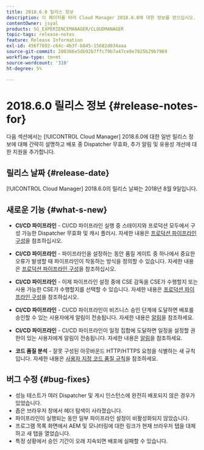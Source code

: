 ```yaml
---
title: 2018.6.0 릴리스 정보
description: 이 페이지를 따라 Cloud Manager 2018.6.0에 대한 정보를 얻으십시오.
contentOwner: jsyal
products: SG_EXPERIENCEMANAGER/CLOUDMANAGER
topic-tags: release-notes
feature: Release Information
exl-id: 456f7892-c64c-4b3f-b845-15682d034aaa
source-git-commit: 200366e5db92b7ffc79b7a47ce8e7825b29b7969
workflow-type: tm+mt
source-wordcount: '310'
ht-degree: 5%

---
```


# 2018.6.0 릴리스 정보 {#release-notes-for}

다음 섹션에서는 [!UICONTROL Cloud Manager] 2018.6.0에 대한 일반 릴리스 정보에 대해 간략히 설명하고 배포 중 Dispatcher 무효화, 추가 알림 및 유용성 개선에 대한 지원을 추가합니다.

## 릴리스 날짜 {#release-date}

[!UICONTROL Cloud Manager] 2018.6.0의 릴리스 날짜는 2018년 8월 9일입니다.

## 새로운 기능 {#what-s-new}

* **CI/CD 파이프라인** - CI/CD 파이프라인 실행 중 스테이지와 프로덕션 모두에서 구성 가능한 Dispatcher 무효화 및 캐시 플러시. 자세한 내용은 [프로덕션 파이프라인 구성](/help/using/production-pipelines.md)을 참조하십시오.

* **CI/CD 파이프라인** - 파이프라인을 설정하는 동안 품질 게이트 중 하나에서 중요한 오류가 발생할 때 파이프라인이 작동하는 방식을 정의할 수 있습니다. 자세한 내용은 [프로덕션 파이프라인 구성](/help/using/production-pipelines.md)을 참조하십시오.

* **CI/CD 파이프라인** - 이제 파이프라인 설정 중에 CSE 감독을 CSE가 수행할지 또는 사용 가능한 CSE가 수행할지를 선택할 수 있습니다. 자세한 내용은 [프로덕션 파이프라인 구성](/help/using/production-pipelines.md)을 참조하십시오.

* **CI/CD 파이프라인** - CI/CD 파이프라인이 비즈니스 승인 단계에 도달하면 배포를 승인할 수 있는 사용자에게 알림이 전송됩니다. 자세한 내용은 [알림](/help/using/notifications.md)을 참조하세요.

* **CI/CD 파이프라인** - CI/CD 파이프라인이 일정 집합에 도달하면 일정을 설정할 권한이 있는 사용자에게 알림이 전송됩니다. 자세한 내용은 [알림](/help/using/notifications.md)을 참조하세요.

* **코드 품질 분석** - 잘못 구성된 아웃바운드 HTTP/HTTPS 요청을 식별하는 새 규칙입니다. 자세한 내용은 [사용자 지정 코드 품질 규칙](/help/using/custom-code-quality-rules.md)을 참조하세요.

## 버그 수정 {#bug-fixes}

* 성능 테스트가 여러 Dispatcher 및 게시 인스턴스에 완전히 배포되지 않은 경우가 있었습니다.
* 좁은 브라우저 창에서 헤더 탐색이 사라졌습니다.
* 파이프라인이 실행되는 동안 일부 파이프라인 설정이 비활성화되지 않았습니다.
* 프로그램 목록 화면에서 AEM 및 모니터링에 대한 링크가 현재 브라우저 탭을 대체하고 새 탭을 열었습니다.
* 특정 상황에서 승인 기간이 오래 지속되면 배포에 실패할 수 있습니다.
